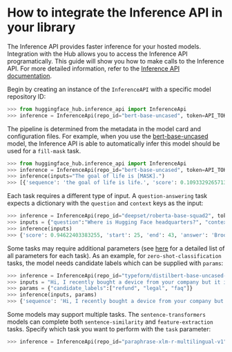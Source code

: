 # How to integrate the Inference API in your library

The Inference API provides faster inference for your hosted models. Integration with the Hub allows you to access the Inference API programatically. This guide will show you how to make calls to the Inference API. For more detailed information, refer to the [Inference API documentation](https://api-inference.huggingface.co/docs/python/html/index.html).

Begin by creating an instance of the `InferenceAPI` with a specific model repository ID:

```python
>>> from huggingface_hub.inference_api import InferenceApi
>>> inference = InferenceApi(repo_id="bert-base-uncased", token=API_TOKEN)
```

The pipeline is determined from the metadata in the model card and configuration files. For example, when you use the [bert-base-uncased](https://huggingface.co/bert-base-uncased) model, the Inference API is able to automatically infer this model should be used for a `fill-mask` task.

```python
>>> from huggingface_hub.inference_api import InferenceApi
>>> inference = InferenceApi(repo_id="bert-base-uncased", token=API_TOKEN)
>>> inference(inputs="The goal of life is [MASK].")
>>> [{'sequence': 'the goal of life is life.', 'score': 0.10933292657136917, 'token': 2166, 'token_str': 'life'}]
```

Each task requires a different type of input. A `question-answering` task expects a dictionary with the `question` and `context` keys as the input:

```python
>>> inference = InferenceApi(repo_id="deepset/roberta-base-squad2", token=API_TOKEN)
>>> inputs = {"question":"Where is Hugging Face headquarters?", "context":"Hugging Face is based in Brooklyn, New York. There is also an office in Paris, France."}
>>> inference(inputs)
>>> {'score': 0.94622403383255, 'start': 25, 'end': 43, 'answer': 'Brooklyn, New York'}
```

Some tasks may require additional parameters (see [here](https://api-inference.huggingface.co/docs/python/html/detailed_parameters.html) for a detailed list of all parameters for each task). As an example, for `zero-shot-classification` tasks, the model needs candidate labels which can be supplied with `params`:

```python
>>> inference = InferenceApi(repo_id="typeform/distilbert-base-uncased-mnli", token=API_TOKEN)
>>> inputs = "Hi, I recently bought a device from your company but it is not working as advertised and I would like to get reimbursed!"
>>> params = {"candidate_labels":["refund", "legal", "faq"]}
>>> inference(inputs, params)
>>> {'sequence': 'Hi, I recently bought a device from your company but it is not working as advertised and I would like to get reimbursed!', 'labels': ['refund', 'faq', 'legal'], 'scores': [0.9378499388694763, 0.04914155602455139, 0.013008488342165947]}
```

Some models may support multiple tasks. The `sentence-transformers` models can complete both `sentence-similarity` and `feature-extraction` tasks. Specify which task you want to perform with the `task` parameter:

```python
>>> inference = InferenceApi(repo_id="paraphrase-xlm-r-multilingual-v1", task="feature-extraction", token=API_TOKEN)
```